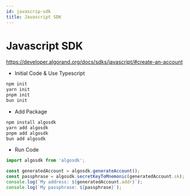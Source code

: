 ```yaml
---
id: javascrip-sdk
title: Javascript SDK
---
```

# Javascript SDK

<https://developer.algorand.org/docs/sdks/javascript/#create-an-account>

-   Initial Code & Use Typescript

``` bash
npm init
yarn init
pnpm init
bun init
```

-   Add Package

``` typescript
npm install algosdk
yarn add algosdk
pnpm add algosdk
bun add algosdk
```

-   Run Code

``` typescript
import algosdk from 'algosdk';

const generatedAccount = algosdk.generateAccount();
const passphrase = algosdk.secretKeyToMnemonic(generatedAccount.sk);
console.log(`My address: ${generatedAccount.addr}`);
console.log(`My passphrase: ${passphrase}`);
```
